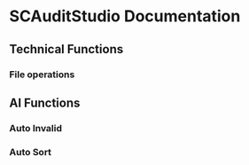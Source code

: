 # SCAuditStudio Documentation

## Technical Functions

### File operations


## AI Functions

### Auto Invalid

### Auto Sort